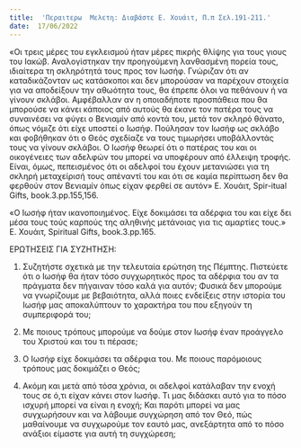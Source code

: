 ```yaml
---
title:  'Περαιτερω  Μελετη: Διαβάστε Ε. Χουάιτ, Π.π Σελ.191-211.'
date:  17/06/2022
---
```


«Οι τρεις μέρες του εγκλεισμού ήταν μέρες πικρής θλίψης για τους γιους του Ιακώβ. Αναλογίστηκαν την προηγούμενη λανθασμένη πορεία τους, ιδιαίτερα τη σκληρότητά τους προς τον Ιωσήφ. Γνώριζαν ότι αν καταδικάζονταν ως κατάσκοποι και δεν μπορούσαν να παρέχουν στοιχεία για να αποδείξουν την αθωότητα τους, θα έπρεπε όλοι να πεθάνουν ή να γίνουν σκλάβοι. Αμφέβαλλαν αν η οποιαδήποτε προσπάθεια που θα μπορούσε να κάνει κάποιος από αυτούς θα έκανε τον πατέρα τους να συναινέσει να φύγει ο Βενιαμίν από κοντά του, μετά τον σκληρό θάνατο, όπως νόμιζε ότι είχε υποστεί ο Ιωσήφ. Πούλησαν τον Ιωσήφ ως σκλάβο και φοβήθηκαν ότι ο Θεός σχεδίαζε να τους τιμωρήσει υποβάλλοντάς τους να γίνουν σκλάβοι. Ο Ιωσήφ θεωρεί ότι ο πατέρας του και οι οικογένειες των αδελφών του μπορεί να υποφέρουν από έλλειψη τροφής. Είναι, όμως, πεπεισμένος ότι οι αδελφοί του έχουν μετανιώσει για τη σκληρή μεταχείρισή τους απέναντί του και ότι σε καμία περίπτωση δεν θα φερθούν στον Βενιαμίν όπως είχαν φερθεί σε αυτόν» Ε. Χουάιτ, Spir-itual Gifts, book.3.pp.155,156.

«Ο Ιωσήφ ήταν ικανοποιημένος. Είχε δοκιμάσει τα αδέρφια του και είχε δει μέσα τους τούς καρπούς της αληθινής μετάνοιας για τις αμαρτίες τους.» Ε. Χουάιτ, Spiritual Gifts, book.3.pp.165.

ΕΡΩΤΗΣΕΙΣ  ΓΙΑ  ΣΥΖΗΤΗΣΗ:

1.	Συζητήστε σχετικά με την τελευταία ερώτηση της Πέμπτης. Πιστεύετε ότι ο Ιωσήφ θα ήταν τόσο συγχωρητικός προς τα αδέρφια του αν τα πράγματα δεν πήγαιναν τόσο καλά για αυτόν; Φυσικά δεν μπορούμε να γνωρίζουμε με βεβαιότητα, αλλά ποιες ενδείξεις στην ιστορία του Ιωσήφ μας αποκαλύπτουν το χαρακτήρα του που εξηγούν τη συμπεριφορά του;

2.	 Με ποιους τρόπους μπορούμε να δούμε στον Ιωσήφ έναν προάγγελο του Χριστού και του τι πέρασε;

3.	Ο Ιωσήφ είχε δοκιμάσει τα αδέρφια του.  Με ποιους παρόμοιους τρόπους μας δοκιμάζει ο Θεός;

4.	Ακόμη και μετά από τόσα χρόνια, οι αδελφοί κατάλαβαν την ενοχή τους σε ό,τι είχαν κάνει στον Ιωσήφ. Τι μας διδάσκει αυτό για το πόσο ισχυρή μπορεί να είναι η ενοχή; Και παρότι μπορεί να μας συγχωρήσουν και να λάβουμε συγχώρηση από τον Θεό, πώς μαθαίνουμε να συγχωρούμε τον εαυτό μας, ανεξάρτητα από το πόσο ανάξιοι είμαστε για αυτή τη συγχώρεση;